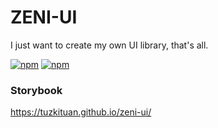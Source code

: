 # ZENI-UI
I just want to create my own UI library, that's all.

[![npm](https://img.shields.io/npm/v/zeni-ui)](https://www.npmjs.com/package/zeni-ui)
[![npm](https://img.shields.io/npm/dm/zeni-ui)](https://www.npmjs.com/package/zeni-ui)

### Storybook
https://tuzkituan.github.io/zeni-ui/

